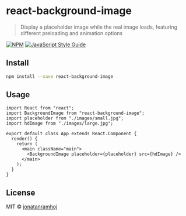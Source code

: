 # react-background-image

> Display a placeholder image while the real image loads, featuring different preloading and animation options

[![NPM](https://img.shields.io/npm/v/react-background-image.svg)](https://www.npmjs.com/package/react-background-image) [![JavaScript Style Guide](https://img.shields.io/badge/code_style-standard-brightgreen.svg)](https://standardjs.com)

## Install

```bash
npm install --save react-background-image
```

## Usage

```tsx
import React from "react";
import BackgroundImage from "react-background-image";
import placeholder from "./images/small.jpg";
import hdImage from "./images/large.jpg";

export default class App extends React.Component {
  render() {
    return (
      <main className="main">
        <BackgroundImage placeholder={placeholder} src={hdImage} />
      </main>
    );
  }
}
```

## License

MIT © [jonatanramhoj](https://github.com/jonatanramhoj)

